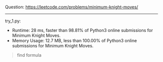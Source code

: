 Question: https://leetcode.com/problems/minimum-knight-moves/

---

try_1.py:
* Runtime: 28 ms, faster than 98.81% of Python3 online submissions for Minimum Knight Moves.
* Memory Usage: 12.7 MB, less than 100.00% of Python3 online submissions for Minimum Knight Moves.

> find formula
